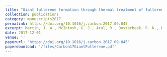 ```yaml
---
title: "Giant fullerene formation through thermal treatment of fullerene soot"
collection: publications
category: manuscripts2017
permalink: https://doi.org/10.1016/j.carbon.2017.09.045
excerpt: Martin, J. W., McIntosh, G. J., Arul, R., Oosterbeek, R. N., Kraft, M., & Söhnel, T. (2017). Carbon, 125, 132-138.
date: 2017-12-01
venue: ''
paperurl: 'https://doi.org/10.1016/j.carbon.2017.09.045'
paperdownload: '/files/Carbon17GiantFullerene.pdf'
---
```

